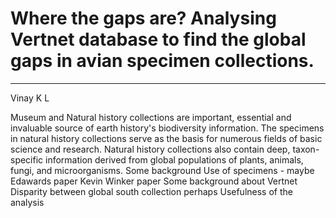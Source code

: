 # Where the gaps are? Analysing Vertnet database to find the global gaps in avian specimen collections. 
--------------------------------------------------------------------

Vinay K L 

Museum and Natural history collections are important, essential and 
invaluable source of earth history's biodiversity information. The specimens in natural history collections serve as the basis for numerous fields of basic science and research. Natural history collections also contain deep, taxon-specific information derived from global populations of plants, animals, fungi, and microorganisms.
Some background
Use of specimens - maybe Edawards paper
Kevin Winker paper
Some background about Vertnet
Disparity between global south collection perhaps
Usefulness of the analysis